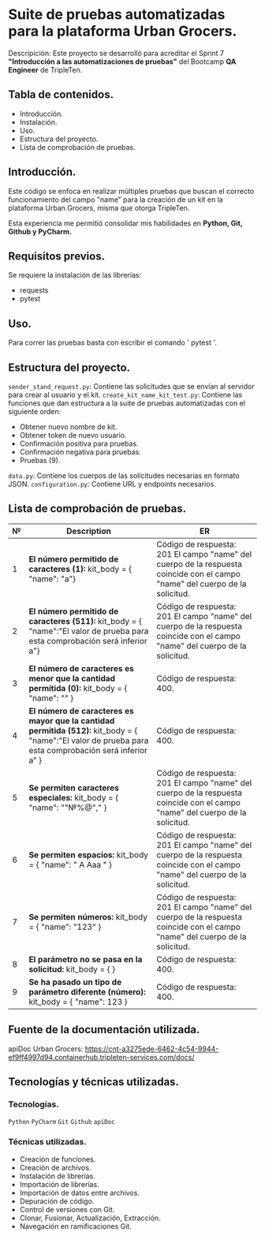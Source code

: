 # Suite de pruebas automatizadas para la plataforma Urban Grocers.

Descripición: Este proyecto se desarrolló para acreditar el Sprint 7 **"Introducción a las automatizaciones de pruebas"** del Bootcamp **QA Engineer** de TripleTen.

## Tabla de contenidos.
- Introducción.
- Instalación.
- Uso.
- Estructura del proyecto.
- Lista de comprobación de pruebas.

## Introducción.

Este código se enfoca en realizar múltiples pruebas que buscan el correcto funcionamiento del campo "name" para la creación de un kit en la plataforma Urban Grocers, misma que otorga TripleTen. 

Esta experiencia me permitió consolidar mis habilidades en **Python, Git, Github y PyCharm.**

## Requisitos previos.

Se requiere la instalación de las librerías:
- requests
- pytest

## Uso.

Para correr las pruebas basta con escribir el comando ' pytest '.

## Estructura del proyecto.

`sender_stand_request.py`: Contiene las solicitudes que se envían al servidor para crear al usuario y el kit.
`create_kit_name_kit_test.py`: Contiene las funciones que dan estructura a la suite de pruebas automatizadas con el siguiente orden:
- Obtener nuevo nombre de kit.
- Obtener token de nuevo usuario.
- Confirmación positiva para pruebas.
- Confirmación negativa para pruebas.
- Pruebas (9).

`data.py`: Contiene los cuerpos de las solicitudes necesarias en formato JSON.
`configuration.py`: Contiene URL y endpoints necesarios.

## Lista de comprobación de pruebas.

| № | Description                                                                                                                                             | ER                                                                                                                           |
|---|---------------------------------------------------------------------------------------------------------------------------------------------------------|------------------------------------------------------------------------------------------------------------------------------|
| 1 | **El número permitido de caracteres (1):** kit_body = { "name": "a"}                                                                                    | Código de respuesta: 201 El campo "name" del cuerpo de la respuesta coincide con el campo "name" del cuerpo de la solicitud. |
| 2 | **El número permitido de caracteres (511):** kit_body = { "name":"El valor de prueba para esta comprobación será inferior a"}                           | Código de respuesta: 201 El campo "name" del cuerpo de la respuesta coincide con el campo "name" del cuerpo de la solicitud. |
| 3 | **El número de caracteres es menor que la cantidad permitida (0):** kit_body = { "name": "" }                                                           | Código de respuesta: 400.                                                                                                    |
| 4 | **El número de caracteres es mayor que la cantidad permitida (512):** kit_body = { "name":"El valor de prueba para esta comprobación será inferior a” } | Código de respuesta: 400.                                                                                                    |
| 5 | **Se permiten caracteres especiales:** kit_body = { "name": ""№%@"," }                                                                                  | Código de respuesta: 201 El campo "name" del cuerpo de la respuesta coincide con el campo "name" del cuerpo de la solicitud. |
| 6 | **Se permiten espacios:** kit_body = { "name": " A Aaa " }                                                                                              | Código de respuesta: 201 El campo "name" del cuerpo de la respuesta coincide con el campo "name" del cuerpo de la solicitud. |
| 7 | **Se permiten números:** kit_body = { "name": "123" }                                                                                                   | Código de respuesta: 201 El campo "name" del cuerpo de la respuesta coincide con el campo "name" del cuerpo de la solicitud. |
| 8 | **El parámetro no se pasa en la solicitud:** kit_body = { }                                                                                             | Código de respuesta: 400.                                                                                                    |
| 9 | **Se ha pasado un tipo de parámetro diferente (número):** kit_body = { "name": 123 }                                                                    | Código de respuesta: 400.                                                                                                    |

## Fuente de la documentación utilizada.

apiDoc Urban Grocers: https://cnt-a3275ede-6462-4c54-9944-ef9ff4997d94.containerhub.tripleten-services.com/docs/

## Tecnologías y técnicas utilizadas.

### Tecnologías.

`Python` `PyCharm` `Git` `Github` `apiDoc`

### Técnicas utilizadas.

- Creación de funciones.
- Creación de archivos.
- Instalación de librerías.
- Importación de librerías.
- Importación de datos entre archivos.
- Depuración de código.
- Control de versiones con Git.
 - Clonar, Fusionar, Actualización, Extracción.
- Navegación en ramificaciones Git.

